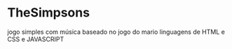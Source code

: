 # TheSimpsons
jogo simples com música baseado no jogo do mario
linguagens de HTML e CSS e JAVASCRIPT
